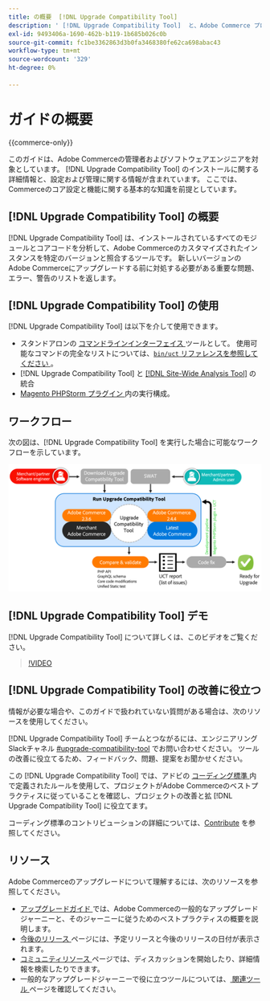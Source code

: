 ```yaml
---
title: の概要  [!DNL Upgrade Compatibility Tool]
description: ' [!DNL Upgrade Compatibility Tool]  と、Adobe Commerce プロジェクトに役立つ方法について説明します。'
exl-id: 9493406a-1690-462b-b119-1b685b026c0b
source-git-commit: fc1be3362863d3b0fa3468380fe62ca698abac43
workflow-type: tm+mt
source-wordcount: '329'
ht-degree: 0%

---
```


# ガイドの概要

{{commerce-only}}

このガイドは、Adobe Commerceの管理者およびソフトウェアエンジニアを対象としています。 [!DNL Upgrade Compatibility Tool] のインストールに関する詳細情報と、設定および管理に関する情報が含まれています。 ここでは、Commerceのコア設定と機能に関する基本的な知識を前提としています。

## [!DNL Upgrade Compatibility Tool] の概要

[!DNL Upgrade Compatibility Tool] は、インストールされているすべてのモジュールとコアコードを分析して、Adobe Commerceのカスタマイズされたインスタンスを特定のバージョンと照合するツールです。 新しいバージョンのAdobe Commerceにアップグレードする前に対処する必要がある重要な問題、エラー、警告のリストを返します。

## [!DNL Upgrade Compatibility Tool] の使用

[!DNL Upgrade Compatibility Tool] は以下を介して使用できます。

- スタンドアロンの [ コマンドラインインターフェイス ](../upgrade-compatibility-tool/run.md) ツールとして。 使用可能なコマンドの完全なリストについては、[`bin/uct` リファレンスを参照してください ](../../tools/reference/uct.md)。
- [!DNL Upgrade Compatibility Tool] と [[!DNL Site-Wide Analysis Tool]](../upgrade-compatibility-tool/integrate-analysis-tool.md) の統合
- [Magento PHPStorm プラグイン ](../upgrade-compatibility-tool/run-configuration-phpstorm-plugin.md) 内の実行構成。

## ワークフロー

次の図は、[!DNL Upgrade Compatibility Tool] を実行した場合に可能なワークフローを示しています。

![[!DNL Upgrade Compatibility Tool] 図 ](../../assets/upgrade-guide/uct-diagram-v5.png)

## [!DNL Upgrade Compatibility Tool] デモ

[!DNL Upgrade Compatibility Tool] について詳しくは、このビデオをご覧ください。

>[!VIDEO](https://video.tv.adobe.com/v/341245?quality=12)

## [!DNL Upgrade Compatibility Tool] の改善に役立つ

情報が必要な場合や、このガイドで扱われていない質問がある場合は、次のリソースを使用してください。

[!DNL Upgrade Compatibility Tool] チームとつながるには、エンジニアリングSlackチャネル [#upgrade-compatibility-tool](https://magentocommeng.slack.com/archives/C019Y143U9F) でお問い合わせください。 ツールの改善に役立てるため、フィードバック、問題、提案をお聞かせください。

この [!DNL Upgrade Compatibility Tool] では、アドビの [ コーディング標準 ](https://developer.adobe.com/commerce/php/coding-standards/) 内で定義されたルールを使用して、プロジェクトがAdobe Commerceのベストプラクティスに従っていることを確認し、プロジェクトの改善と拡 [!DNL Upgrade Compatibility Tool] に役立てます。

コーディング標準のコントリビューションの詳細については、[Contribute](https://developer.adobe.com/commerce/php/coding-standards/contributing/) を参照してください。

## リソース

Adobe Commerceのアップグレードについて理解するには、次のリソースを参照してください。

- [ アップグレードガイド ](../overview.md) では、Adobe Commerceの一般的なアップグレードジャーニーと、そのジャーニーに従うためのベストプラクティスの概要を説明します。
- [ 今後のリリース ](https://devdocs.magento.com/release/) ページには、予定リリースと今後のリリースの日付が表示されます。
- [ コミュニティリソース ](https://developer.adobe.com/commerce/contributor/community/) ページでは、ディスカッションを開始したり、詳細情報を検索したりできます。
- 一般的なアップグレードジャーニーで役に立つツールについては、[ 関連ツール ](../upgrade-compatibility-tool/related-tools.md) ページを確認してください。

